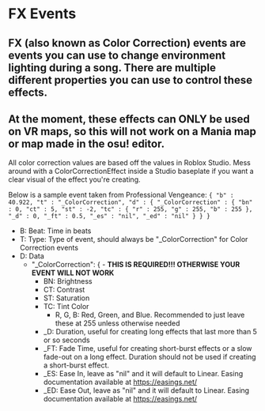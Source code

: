 # FX Events
FX (also known as Color Correction) events are events you can use to change environment lighting during a song. There are multiple different properties you can use to control these effects.
---
At the moment, these effects can ONLY be used on VR maps, so this will not work on a Mania map or map made in the osu! editor.
---
All color correction values are based off the values in Roblox Studio. Mess around with a ColorCorrectionEffect inside a Studio baseplate if you want a clear visual of the effect you're creating.

Below is a sample event taken from Professional Vengeance:
`{
  "b" : 40.922,
  "t" : "_ColorCorrection",
  "d" : {
    "_ColorCorrection" : {
      "bn" : 0,
      "ct" : 5,
      "st" : -2,
      "tc" : {
        "r" : 255,
        "g" : 255,
        "b" : 255
      },
      "_d" : 0,
      "_ft" : 0.5,
      "_es" : "nil",
      "_ed" : "nil"
    }
  }
}`

- B: Beat: Time in beats
- T: Type: Type of event, should always be "_ColorCorrection" for Color Correction events
- D: Data
  - "_ColorCorrection": { - **THIS IS REQUIRED!!! OTHERWISE YOUR EVENT WILL NOT WORK**
    - BN: Brightness
    - CT: Contrast
    - ST: Saturation
    - TC: Tint Color
      - R, G, B: Red, Green, and Blue. Recommended to just leave these at 255 unless otherwise needed
    - _D: Duration, useful for creating long effects that last more than 5 or so seconds
    - _FT: Fade Time, useful for creating short-burst effects or a slow fade-out on a long effect. Duration should not be used if creating a short-burst effect.
    - _ES: Ease In, leave as "nil" and it will default to Linear. Easing documentation available at https://easings.net/
    - _ED: Ease Out, leave as "nil" and it will default to Linear. Easing documentation available at https://easings.net/
